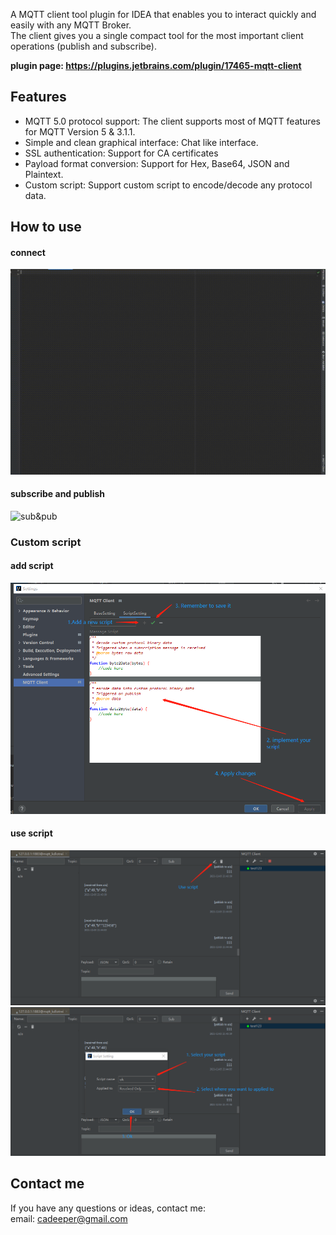A MQTT client tool plugin for IDEA that enables you to interact quickly and easily with any MQTT Broker.  
The client gives you a single compact tool for the most important client operations (publish and subscribe).

**plugin page:  https://plugins.jetbrains.com/plugin/17465-mqtt-client**

## Features
 - MQTT 5.0 protocol support: The client supports most of MQTT features for MQTT Version 5 & 3.1.1.
 - Simple and clean graphical interface: Chat like interface.
 - SSL authentication: Support for CA certificates
 - Payload format conversion: Support for Hex, Base64, JSON and Plaintext.
 - Custom script: Support custom script to encode/decode any protocol data.

## How to use
#### connect
![sub&pub](https://github.com/cadeeper/cd-mqtt-client/blob/main/connect.gif?raw=true)
#### subscribe and publish
![sub&pub](https://github.com/cadeeper/cd-mqtt-client/blob/main/publish.gif?raw=true)

### Custom script
#### add script
![add script](https://github.com/cadeeper/cd-mqtt-client/blob/main/addscript.png?raw=true)
#### use script
![use script](https://github.com/cadeeper/cd-mqtt-client/blob/main/use.png?raw=true)
![select script](https://github.com/cadeeper/cd-mqtt-client/blob/main/select.png?raw=true)

## Contact me
If you have any questions or ideas, contact me:  
email: cadeeper@gmail.com
